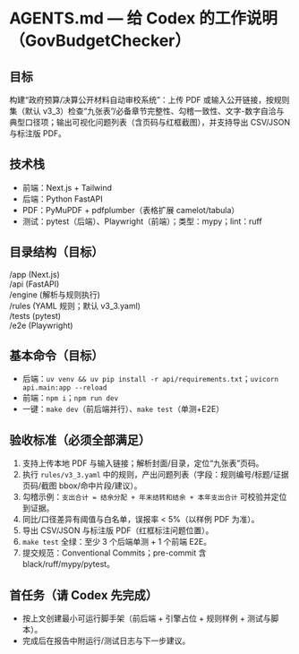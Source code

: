 # AGENTS.md — 给 Codex 的工作说明（GovBudgetChecker）

## 目标
构建“政府预算/决算公开材料自动审校系统”：上传 PDF 或输入公开链接，按规则集（默认 v3_3）检查“九张表”/必备章节完整性、勾稽一致性、文字-数字自洽与典型口径项；输出可视化问题列表（含页码与红框截图），并支持导出 CSV/JSON 与标注版 PDF。

## 技术栈
- 前端：Next.js + Tailwind
- 后端：Python FastAPI
- PDF：PyMuPDF + pdfplumber（表格扩展 camelot/tabula）
- 测试：pytest（后端）、Playwright（前端）；类型：mypy；lint：ruff

## 目录结构（目标）
/app (Next.js)  
/api (FastAPI)  
/engine (解析与规则执行)  
/rules (YAML 规则；默认 v3_3.yaml)  
/tests (pytest)  
/e2e (Playwright)

## 基本命令（目标）
- 后端：`uv venv && uv pip install -r api/requirements.txt`；`uvicorn api.main:app --reload`
- 前端：`npm i`；`npm run dev`
- 一键：`make dev`（前后端并行）、`make test`（单测+E2E）

## 验收标准（必须全部满足）
1. 支持上传本地 PDF 与输入链接；解析封面/目录，定位“九张表”页码。
2. 执行 `rules/v3_3.yaml` 中的规则，产出问题列表（字段：规则编号/标题/证据页码/截图 bbox/命中片段/建议）。
3. 勾稽示例：`支出合计 = 结余分配 + 年末结转和结余 + 本年支出合计` 可校验并定位到证据。
4. 同比/口径差异有阈值与白名单，误报率 < 5%（以样例 PDF 为准）。
5. 导出 CSV/JSON 与标注版 PDF（红框标注问题位置）。
6. `make test` 全绿：至少 3 个后端单测 + 1 个前端 E2E。
7. 提交规范：Conventional Commits；pre-commit 含 black/ruff/mypy/pytest。

## 首任务（请 Codex 先完成）
- 按上文创建最小可运行脚手架（前后端 + 引擎占位 + 规则样例 + 测试与脚本）。
- 完成后在报告中附运行/测试日志与下一步建议。

